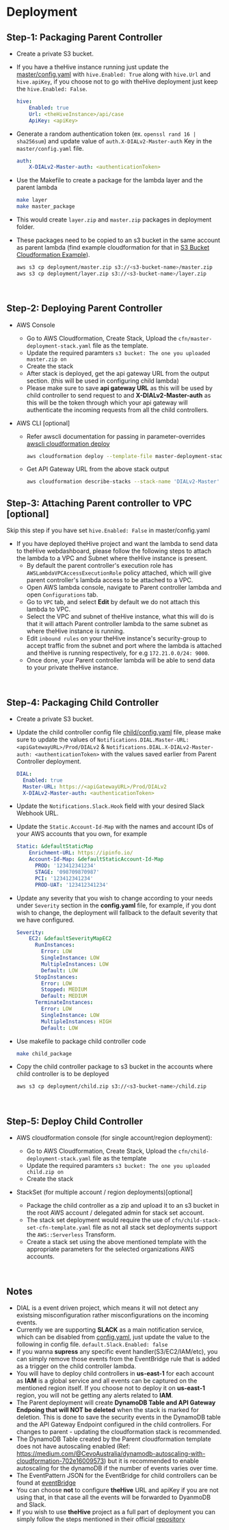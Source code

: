 
# Deployment



## Step-1: Packaging Parent Controller
- Create a private S3 bucket.
- If you have a theHive instance running just update the [master/config.yaml](../master/config.yaml) with `hive.Enabled: True` along with `hive.Url` and `hive.apiKey`, if you choose not to go with theHive deployment just keep the `hive.Enabled: False`.
	```yaml
	hive:
  		Enabled: true
  		Url: <theHiveInstance>/api/case
  		ApiKey: <apiKey>
	```
	
- Generate a random authentication token (ex. `openssl rand 16 | sha256sum`) and update value of `auth.X-DIALv2-Master-auth` Key in the `master/config.yaml` file.
	```yaml
	auth:
  		X-DIALv2-Master-auth: <authenticationToken> 
	```
	
- Use the Makefile to create a package for the lambda layer and the parent lambda


	```bash
	make layer
	make master_package
	```


- This would create `layer.zip` and `master.zip` packages in deployment folder. 
- These packages need to be copied to an s3 bucket in the same account as parent lambda (find example cloudformation for that in [S3 Bucket Cloudformation Example](s3-buckets.yaml)).

	```bash
	aws s3 cp deployment/master.zip s3://<s3-bucket-name>/master.zip
	aws s3 cp deployment/layer.zip s3://<s3-bucket-name>/layer.zip
	```
<br>

## Step-2: Deploying Parent Controller 

- AWS Console
	- Go to AWS Cloudformation, Create Stack, Upload the `cfn/master-deployment-stack.yaml` file as the template.
	- Update the required paramters `s3 bucket: The one you uploaded master.zip on`
	- Create the stack
	- After stack is deployed, get the api gateway URL from the output section. (this will be used in configuring child lambda)
	- Please make sure to save **api gateway URL** as this will be used by child controller to send request to and **X-DIALv2-Master-auth** as this will be the token through which your api gateway will authenticate the incoming requests from all the child controllers.  

- AWS CLI [optional]
	- Refer awscli documentation for passing in parameter-overrides [awscli cloudformation deploy](https://docs.aws.amazon.com/cli/latest/reference/cloudformation/deploy/)
	
		```bash
		aws cloudformation deploy --template-file master-deployment-stack.yaml --stack-name 'DIALv2-Master' --capabilities 'CAPABILITY_NAMED_IAM' 
		```
	
	- Get API Gateway URL from the above stack output
	
		```bash
		aws cloudformation describe-stacks --stack-name 'DIALv2-Master' --query "Stacks[0].Outputs[?OutputKey=='DIALv2MasterApiGatewayURL'].OutputValue" --output text
		```

## Step-3: Attaching Parent controller to VPC [optional]

Skip this step if you have set `hive.Enabled: False` in master/config.yaml

- If you have deployed theHive project and want the lambda to send data to theHive webdashboard, please follow the following steps to attach the lambda to a VPC and Subnet where theHive instance is present.
	- By default the parent controller's execution role has `AWSLambdaVPCAccessExecutionRole` policy attached, which will give parent controller's lambda access to be attached to a VPC.
	- Open AWS lambda console, navigate to Parent controller lambda and open `Configurations` tab.
	- Go to `VPC` tab, and select **Edit** by default we do not attach this lambda to VPC.
	- Select the VPC and subnet of theHive instance, what this will do is that it will attach Parent controller lambda to the same subnet as where theHive instance is running.
	- Edit `inbound rules` on your theHive instance's security-group to accept traffic from the subnet and port where the lambda is attached and theHive is running respectively, for e.g `172.21.0.0/24: 9000`.
	- Once done, your Parent controller lambda will be able to send data to your private theHive instance.
<br>

## Step-4: Packaging Child Controller
- Create a private S3 bucket.
- Update the child controller config file [child/config.yaml](../child/config.yaml) file, please make sure to update the values of `Notifications.DIAL.Master-URL: <apiGatewayURL>/Prod/DIALv2` & `Notifications.DIAL.X-DIALv2-Master-auth: <authenticationToken>` with the values saved earlier from Parent Controller deployment. 
	```yaml
	DIAL:
      Enabled: true 
      Master-URL: https://<apiGatewayURL>/Prod/DIALv2
      X-DIALv2-Master-auth: <authenticationToken>
	```
- Update the `Notifications.Slack.Hook` field with your desired Slack Webhook URL.
- Update the `Static.Account-Id-Map` with the names and account IDs of your AWS accounts that you own, for example
	
	```yaml
	Static: &defaultStaticMap
		Enrichment-URL: https://ipinfo.io/ 
		Account-Id-Map: &defaultStaticAccount-Id-Map
		  PROD: '123412341234'
		  STAGE: '098709870987'
		  PCI: '123412341234'
		  PROD-UAT: '123412341234'
	```
	
- Update any severity that you wish to change according to your needs under `Severity` section in the **config.yaml** file, for example, if you dont wish to change, the deployment will fallback to the default severity that we have configured.

	```yaml
	Severity:
		EC2: &defaultSeverityMapEC2
		  RunInstances:
			Error: LOW
			SingleInstance: LOW
			MultipleInstances: LOW
			Default: LOW
		  StopInstances: 
			Error: LOW
			Stopped: MEDIUM
			Default: MEDIUM
		  TerminateInstances:
			Error: LOW
			SingleInstance: LOW
			MultipleInstances: HIGH
			Default: LOW
	```
	
- Use makefile to package child controller code

	```bash
	make child_package
	```
	
- Copy the child controller package to s3 bucket in the accounts where child controller is to be deployed
	```bash
	aws s3 cp deployment/child.zip s3://<s3-bucket-name>/child.zip
	```
<br>

## Step-5: Deploy Child Controller
- AWS cloudformation console (for single account/region deployment):
	- Go to AWS Cloudformation, Create Stack, Upload the `cfn/child-deployment-stack.yaml` file as the template
	- Update the required paramters `s3 bucket: The one you uploaded child.zip on`
	- Create the stack

- StackSet (for multiple account / region deployments)[optional]
	- Package the child controller as a zip and upload it to an s3 bucket in the root AWS account / delegated admin for stack set account.
	- The stack set deployment would require the use of `cfn/child-stack-set-cfn-template.yaml` file as not all stack set deployments support the `AWS::Serverless` Transform.
	- Create a stack set using the above mentioned template with the appropriate parameters for the selected organizations AWS accounts.

<br>

## Notes
- DIAL is a event driven project, which means it will not detect any existsing misconfiguration rather misconfigurations on the incoming events.
- Currently we are supporting **SLACK** as a main notification service, which can be disabled from [config.yaml](../child/config.yaml), just update the value to the following in config file. `default.Slack.Enabled: false`
- If you wanna **supress** any specific event handler(S3/EC2/IAM/etc), you can simply remove those events from the EventBridge rule that is added as a trigger on the child controller lambda.
- You will have to deploy child controllers in **us-east-1** for each account as **IAM** is a global service and all events can be captured on the mentioned region itself. If you choose not to deploy it on **us-east-1** region, you will not be getting any alerts related to **IAM**.
- The Parent deployment will create **DynamoDB Table and API Gateway Endpoing that will NOT be deleted** when the stack is marked for deletion. This is done to save the security events in the DynamoDB table and the API Gateway Endpoint configured in the child controllers. For changes to parent - updating the cloudformation stack is recommended.
- The DynamoDB Table created by the Parent cloudformation template does not have autoscaling enabled (Ref: https://medium.com/@CevoAustralia/dynamodb-autoscaling-with-cloudformation-702e16009573) but it is recommended to enable autoscaling for the dynamoDB if the number of events varies over time.
- The EventPattern JSON for the EventBridge for child controllers can be found at [eventBridge](eventBridge)
- You can choose **not** to configure **theHive** URL and apiKey if you are not using that, in that case all the events will be forwarded to DyanmoDB and Slack.
- If you wish to use **theHive** project as a full part of deployment you can simply follow the steps mentioned in their official [repository](https://docs.thehive-project.org/thehive/legacy/thehive3/installation/install-guide/)
